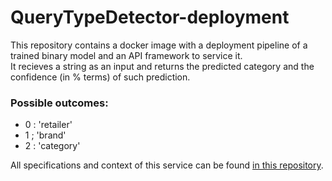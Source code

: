 # QueryTypeDetector-deployment
This repository contains a docker image with a deployment pipeline of a trained binary model and an API framework to service it.<br>
It recieves a string as an input and returns the predicted category and the confidence (in % terms) of such prediction.<br>
### Possible outcomes: 
 - 0 : 'retailer'
 - 1 ; 'brand'
 - 2 : 'category'

All specifications and context of this service can be found <a href="https://github.com/federico2001/QueryTypeDetector/tree/main">in this repository</a>.
